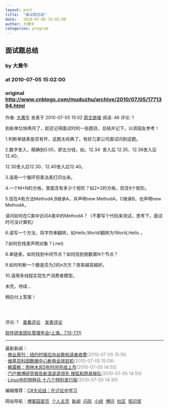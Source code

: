 ```yaml
---
layout: post
title:  "面试题总结"
date:   2010-07-05 15:02:00
author: 大黄牛
categories: program
---
```


## 面试题总结
### by 大黄牛
### at 2010-07-05 15:02:00
### original <http://www.cnblogs.com/muduzhu/archive/2010/07/05/1771394.html>

<p>作者: <a href="http://www.cnblogs.com/muduzhu/">大黄牛</a> 发表于 2010-07-05 15:02 <a href="http://www.cnblogs.com/muduzhu/archive/2010/07/05/1771394.html">原文链接</a> 阅读: 46 评论: 1</p><p>到新单位快两月了，趁还记得面试时的一些题目，总结并记下，以资园友参考！</p>
<p>1.判断单链表是否有环，这题太经典了，有好几家公司面试问到这题。</p>
<p>2.数字舍入，精确到0.05，即五分钱，如，12.34  舍入后 12.35、12.36舍入后12.40、</p>
<p>12.30舍入后12.30、12.40舍入后12.40。</p>
<p>3.请用一个循环将乘法表打印出来。</p>
<p>4.一个M*N的方格，里面含有多少个矩形？如2*2的方格，则含9个矩形。</p>
<p>5.现在A有方法MethodA,B继承A，并声明new MethodA，C继承B，也声明new MethodA，</p>
<p>请问如何在C类中访问A类中的MethodA？（不要写个代码来测试，思考下，面试时可没计算机）</p>
<p>6.请写一个方法，将字符串翻转，如Hello,World!翻转为!World,Hello 。</p>
<p>7.如何在栈里声明对象？(.net)</p>
<p>8.单链表，如何找到中间节点？如何找到倒数第N个节点？</p>
<p>9.如何判断一个数是否为2的n次方？效率越高越好。</p>
<p>10.请用多线程实现生产消费者模型。</p>
<p>未完，待续...</p>
<p>稍后付上答案！</p>
<p> </p><img src="http://www.cnblogs.com/muduzhu/aggbug/1771394.html?type=1" width="1" height="1" alt=""><p>评论: 1　<a href="http://www.cnblogs.com/muduzhu/archive/2010/07/05/1771394.html#pagedcomment">查看评论</a>　<a href="http://www.cnblogs.com/muduzhu/archive/2010/07/05/1771394.html#commentform">发表评论</a></p><p><a href="http://mpd.cnblogs.com/">软件研发团队管理年会(上海，7.10-7.11)</a></p><hr><p>最新新闻：<br>· <a href="http://news.cnblogs.com/n/67598/">商业周刊：纽约时报应向谷歌和读者收费</a><span style="color:gray">(2010-07-05 15:10)</span><br>· <a href="http://news.cnblogs.com/n/67597/">维基百科因数据中心断电全球宕机</a><span style="color:gray">(2010-07-05 15:09)</span><br>· <a href="http://news.cnblogs.com/n/67596/">赖霖枫：雨林木风5年时间完成上市</a><span style="color:gray">(2010-07-05 14:55)</span><br>· <a href="http://news.cnblogs.com/n/67595/">门户微博研究报告新浪遥遥领先 搜狐和网易掉队</a><span style="color:gray">(2010-07-05 14:50)</span><br>· <a href="http://news.cnblogs.com/n/67593/">Linux中的特种兵 十八个特别发行版</a><span style="color:gray">(2010-07-05 14:30)</span><br></p><p>编辑推荐：<a href="http://www.cnblogs.com/topic/53/">C#大论战：在讨论中学习</a><br></p><p>网站导航：<a href="http://www.cnblogs.com">博客园首页</a>  <a href="http://home.cnblogs.com/">个人主页</a>  <a href="http://news.cnblogs.com">新闻</a>  <a href="http://home.cnblogs.com/ing/">闪存</a>  <a href="http://home.cnblogs.com/group/">小组</a>  <a href="http://space.cnblogs.com/q/">博问</a>  <a href="http://space.cnblogs.com">社区</a>  <a href="http://kb.cnblogs.com">知识库</a></p>